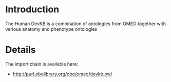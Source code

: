 # Introduction #

The Human DevKB is a combination of ontologies from OMEO together with various anatomy and phenotype ontologies

# Details #

The import chain is available here:

  * http://purl.obolibrary.org/obo/omeo/devkb.owl